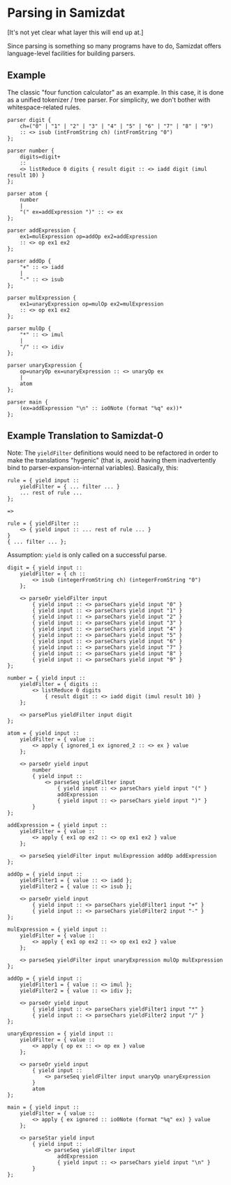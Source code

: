 Parsing in Samizdat
===================

[It's not yet clear what layer this will end up at.]

Since parsing is something so many programs have to do, Samizdat offers
language-level facilities for building parsers.

Example
-------

The classic "four function calculator" as an example. In this case, it is
done as a unified tokenizer / tree parser. For simplicity, we don't bother
with whitespace-related rules.

```
parser digit {
    ch=("0" | "1" | "2" | "3" | "4" | "5" | "6" | "7" | "8" | "9")
    :: <> isub (intFromString ch) (intFromString "0")
};

parser number {
    digits=digit+
    ::
    <> listReduce 0 digits { result digit :: <> iadd digit (imul result 10) }
};

parser atom {
    number
    |
    "(" ex=addExpression ")" :: <> ex
};

parser addExpression {
    ex1=mulExpression op=addOp ex2=addExpression
    :: <> op ex1 ex2
};

parser addOp {
    "+" :: <> iadd
    |
    "-" :: <> isub
};

parser mulExpression {
    ex1=unaryExpression op=mulOp ex2=mulExpression
    :: <> op ex1 ex2
};

parser mulOp {
    "*" :: <> imul
    |
    "/" :: <> idiv
};

parser unaryExpression {
    op=unaryOp ex=unaryExpression :: <> unaryOp ex
    |
    atom
};

parser main {
    (ex=addExpression "\n" :: io0Note (format "%q" ex))*
};
```

Example Translation to Samizdat-0
---------------------------------

Note: The `yieldFilter` definitions would need to be refactored in order
to make the translations "hygenic" (that is, avoid having them inadvertently
bind to parser-expansion-internal variables). Basically, this:

```
rule = { yield input ::
    yieldFilter = { ... filter ... }
    ... rest of rule ...
};

=>

rule = { yieldFilter ::
    <> { yield input :: ... rest of rule ... }
}
{ ... filter ... };
```

Assumption: `yield` is only called on a successful parse.

```
digit = { yield input ::
    yieldFilter = { ch ::
        <> isub (integerFromString ch) (integerFromString "0")
    };

    <> parseOr yieldFilter input
        { yield input :: <> parseChars yield input "0" }
        { yield input :: <> parseChars yield input "1" }
        { yield input :: <> parseChars yield input "2" }
        { yield input :: <> parseChars yield input "3" }
        { yield input :: <> parseChars yield input "4" }
        { yield input :: <> parseChars yield input "5" }
        { yield input :: <> parseChars yield input "6" }
        { yield input :: <> parseChars yield input "7" }
        { yield input :: <> parseChars yield input "8" }
        { yield input :: <> parseChars yield input "9" }
};

number = { yield input ::
    yieldFilter = { digits ::
        <> listReduce 0 digits
            { result digit :: <> iadd digit (imul result 10) }
    };

    <> parsePlus yieldFilter input digit
};

atom = { yield input ::
    yieldFilter = { value ::
        <> apply { ignored_1 ex ignored_2 :: <> ex } value
    };

    <> parseOr yield input
        number
        { yield input ::
            <> parseSeq yieldFilter input
                { yield input :: <> parseChars yield input "(" }
                addExpression
                { yield input :: <> parseChars yield input ")" }
        }
};

addExpression = { yield input ::
    yieldFilter = { value ::
        <> apply { ex1 op ex2 :: <> op ex1 ex2 } value
    };

    <> parseSeq yieldFilter input mulExpression addOp addExpression
};

addOp = { yield input ::
    yieldFilter1 = { value :: <> iadd };
    yieldFilter2 = { value :: <> isub };

    <> parseOr yield input
        { yield input :: <> parseChars yieldFilter1 input "+" }
        { yield input :: <> parseChars yieldFilter2 input "-" }
};

mulExpression = { yield input ::
    yieldFilter = { value ::
        <> apply { ex1 op ex2 :: <> op ex1 ex2 } value
    };

    <> parseSeq yieldFilter input unaryExpression mulOp mulExpression
};

addOp = { yield input ::
    yieldFilter1 = { value :: <> imul };
    yieldFilter2 = { value :: <> idiv };

    <> parseOr yield input
        { yield input :: <> parseChars yieldFilter1 input "*" }
        { yield input :: <> parseChars yieldFilter2 input "/" }
};

unaryExpression = { yield input ::
    yieldFilter = { value ::
        <> apply { op ex :: <> op ex } value
    };

    <> parseOr yield input
        { yield input ::
            <> parseSeq yieldFilter input unaryOp unaryExpression
        }
        atom
};

main = { yield input ::
    yieldFilter = { value ::
        <> apply { ex ignored :: io0Note (format "%q" ex) } value
    };

    <> parseStar yield input
        { yield input ::
            <> parseSeq yieldFilter input
                addExpression
                { yield input :: <> parseChars yield input "\n" }
        }
};
```
